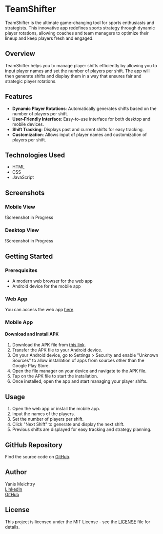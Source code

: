 # TeamShifter

TeamShifter is the ultimate game-changing tool for sports enthusiasts and strategists. This innovative app redefines sports strategy through dynamic player rotations, allowing coaches and team managers to optimize their lineup and keep players fresh and engaged.

## Overview

TeamShifter helps you to manage player shifts efficiently by allowing you to input player names and set the number of players per shift. The app will then generate shifts and display them in a way that ensures fair and strategic player rotations.

## Features

- **Dynamic Player Rotations**: Automatically generates shifts based on the number of players per shift.
- **User-Friendly Interface**: Easy-to-use interface for both desktop and mobile devices.
- **Shift Tracking**: Displays past and current shifts for easy tracking.
- **Customization**: Allows input of player names and customization of players per shift.

## Technologies Used

- HTML
- CSS
- JavaScript

## Screenshots

### Mobile View
!Screenshot in Progress

### Desktop View
!Screenshot in Progress

## Getting Started

### Prerequisites

- A modern web browser for the web app
- Android device for the mobile app

### Web App

You can access the web app [here](https://teamshifter.vercel.app).

### Mobile App

#### Download and Install APK

1. Download the APK file from [this link](./TeamShifterVersions/TeamShifter_1.1.apk).
2. Transfer the APK file to your Android device.
3. On your Android device, go to Settings > Security and enable "Unknown Sources" to allow installation of apps from sources other than the Google Play Store.
4. Open the file manager on your device and navigate to the APK file.
5. Tap on the APK file to start the installation.
6. Once installed, open the app and start managing your player shifts.

## Usage

1. Open the web app or install the mobile app.
2. Input the names of the players.
3. Set the number of players per shift.
4. Click "Next Shift" to generate and display the next shift.
5. Previous shifts are displayed for easy tracking and strategy planning.

## GitHub Repository

Find the source code on [GitHub](https://github.com/ymeichtry/TeamShifter).

## Author

Yanis Meichtry  
[LinkedIn](https://www.linkedin.com/in/yanis-meichtry/)  
[GitHub](https://github.com/ymeichtry)

## License

This project is licensed under the MIT License - see the [LICENSE](LICENSE) file for details.

